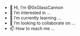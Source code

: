 - 👋 Hi, I’m @0xGlassCannon
- 👀 I’m interested in ...
- 🌱 I’m currently learning ...
- 💞️ I’m looking to collaborate on ...
- 📫 How to reach me ...

<!---
0xGlassCannon/0xGlassCannon is a ✨ special ✨ repository because its `README.md` (this file) appears on your GitHub profile.
You can click the Preview link to take a look at your changes.
--->
